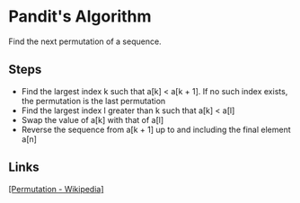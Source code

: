 # Pandit's Algorithm

Find the next permutation of a sequence.

## Steps

- Find the largest index k such that a[k] < a[k + 1]. If no such index exists, the permutation is the last permutation
- Find the largest index l greater than k such that a[k] < a[l]
- Swap the value of a[k] with that of a[l]
- Reverse the sequence from a[k + 1] up to and including the final element a[n]

## Links

[[Permutation - Wikipedia]](https://en.wikipedia.org/wiki/Permutation#Generation_in_lexicographic_order)
